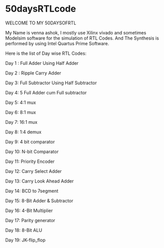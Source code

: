 # 50daysRTLcode
WELCOME TO MY 50DAYSOFRTL

My Name is venna ashok, I mostly use Xilinx vivado  and sometimes Modelsim software for the simulation of RTL Codes. And The Synthesis is performed by using Intel Quartus Prime Software.

Here is the list of Day wise RTL Codes:

Day 1 : Full Adder Using Half Adder

Day 2 : Ripple Carry Adder

Day 3: Full Subtractor Using Half Subtractor

Day 4: 5 Full Adder cum Full subtractor

Day 5: 4:1 mux

Day 6: 8:1 mux

Day 7: 16:1 mux

Day 8: 1:4 demux

Day 9: 4 bit comparator

Day 10: N-bit Comparator

Day 11: Priority Encoder

Day 12: Carry Select Adder

Day 13: Carry Look Ahead Adder

Day 14: BCD to 7segment

Day 15: 8-Bit Adder & Subtractor

Day 16: 4-Bit Multiplier

Day 17: Parity generator

Day 18: 8-Bit ALU 

Day 19: JK-flip_flop

